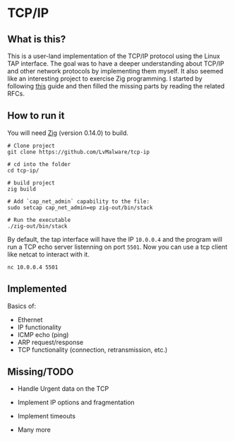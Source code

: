 # TCP/IP

## What is this?

This is a user-land implementation of the TCP/IP protocol using the Linux TAP interface. The goal was to have a deeper understanding about TCP/IP and other network protocols by implementing them myself. It also seemed like an interesting project to exercise Zig programming. I started by following [this](https://www.saminiir.com/lets-code-tcp-ip-stack-1-ethernet-arp/) guide and then filled the missing parts by reading the related RFCs.

## How to run it

You will need [Zig](https://ziglang.org/) (version 0.14.0) to build.

```
# Clone project
git clone https://github.com/LvMalware/tcp-ip

# cd into the folder
cd tcp-ip/

# build project
zig build

# Add `cap_net_admin` capability to the file:
sudo setcap cap_net_admin=ep zig-out/bin/stack

# Run the executable
./zig-out/bin/stack

```

By default, the tap interface will have the IP `10.0.0.4` and the program will run a TCP echo server listenning on port `5501`. Now you can use a tcp client like netcat to interact with it. 

```
nc 10.0.0.4 5501
```

## Implemented

Basics of:
- Ethernet
- IP functionality
- ICMP echo (ping) 
- ARP request/response
- TCP functionality (connection, retransmission, etc.)

## Missing/TODO

- Handle Urgent data on the TCP

- Implement IP options and fragmentation

- Implement timeouts

- Many more
